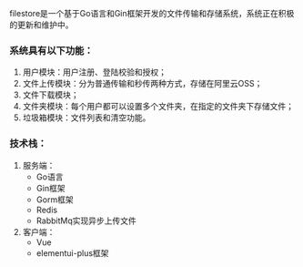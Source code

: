 filestore是一个基于Go语言和Gin框架开发的文件传输和存储系统，系统正在积极的更新和维护中。
### 系统具有以下功能：
1. 用户模块：用户注册、登陆校验和授权；
2. 文件上传模块：分为普通传输和秒传两种方式，存储在阿里云OSS；
3. 文件下载模块；
4. 文件夹模块：每个用户都可以设置多个文件夹，在指定的文件夹下存储文件；
5. 垃圾箱模块：文件列表和清空功能。
### 技术栈：
1. 服务端：
    - Go语言
    - Gin框架
    - Gorm框架
    - Redis
    - RabbitMq实现异步上传文件
2. 客户端：
    - Vue
    - elementui-plus框架